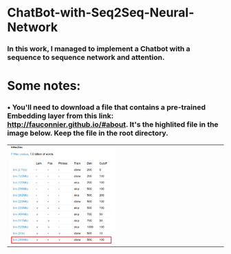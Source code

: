 # ChatBot-with-Seq2Seq-Neural-Network
### In this work, I managed to implement a Chatbot with a sequence to sequence network and attention.
# Some notes:
### • You'll need to download a file that contains a pre-trained Embedding layer from this link: http://fauconnier.github.io/#about. It's the highlited file in the image below. Keep the file in the root directory.
<table border="0">
  <tr>
    <td>
      <img src="img/Word2Vec.PNG" width= 50% height= 50% align=center>
    </td>
  </tr>
</table>
